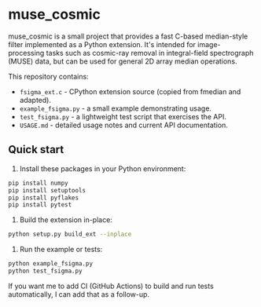 # muse_cosmic

muse_cosmic is a small project that provides a fast C-based median-style filter
implemented as a Python extension. It's intended for image-processing tasks such
as cosmic-ray removal in integral-field spectrograph (MUSE) data, but can be
used for general 2D array median operations.

This repository contains:

- `fsigma_ext.c` - CPython extension source (copied from fmedian and adapted).
- `example_fsigma.py` - a small example demonstrating usage.
- `test_fsigma.py` - a lightweight test script that exercises the API.
- `USAGE.md` - detailed usage notes and current API documentation.

## Quick start

1. Install these packages in your Python environment:

```bash
pip install numpy
pip install setuptools
pip install pyflakes
pip install pytest
```

1. Build the extension in-place:

```bash
python setup.py build_ext --inplace
```

1. Run the example or tests:

```bash
python example_fsigma.py
python test_fsigma.py
```

If you want me to add CI (GitHub Actions) to build and run tests automatically, I can add
that as a follow-up.
